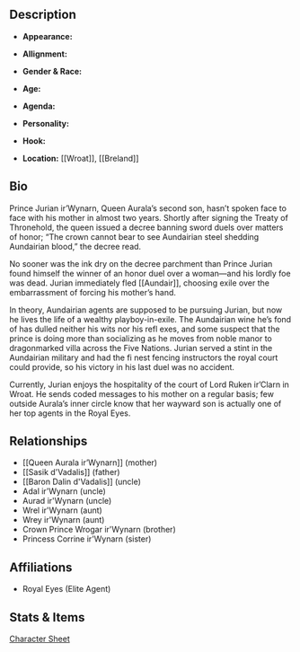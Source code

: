 ## Description
- **Appearance:** 

- **Allignment:** 

- **Gender & Race:** 

- **Age:** 

- **Agenda:** 

- **Personality:** 

- **Hook:** 

- **Location:** [[Wroat]], [[Breland]]

## Bio
Prince Jurian ir’Wynarn, Queen Aurala’s second son, hasn’t spoken face to face with his mother in almost two years. Shortly after signing the Treaty of Thronehold, the queen issued a decree banning sword duels over matters of honor; “The crown cannot bear to see Aundairian steel shedding Aundairian blood,” the decree read.

No sooner was the ink dry on the decree parchment than Prince Jurian found himself the winner of an honor duel over a woman—and his lordly foe was dead. Jurian immediately fled [[Aundair]], choosing exile over the embarrassment of forcing his mother’s hand.

In theory, Aundairian agents are supposed to be pursuing Jurian, but now he lives the life of a wealthy playboy-in-exile. The Aundairian wine he’s fond of has dulled neither his wits nor his refl exes, and some suspect that the prince is doing more than socializing as he moves from noble manor to dragonmarked villa across the Five Nations. Jurian served a stint in the Aundairian military and had the fi nest fencing instructors the royal court could provide, so his victory in his last duel was no accident.

Currently, Jurian enjoys the hospitality of the court of Lord Ruken ir’Clarn in Wroat. He sends coded messages to his mother on a regular basis; few outside Aurala’s inner circle know that her wayward son is actually one of her top agents in the Royal Eyes.

## Relationships
- [[Queen Aurala ir’Wynarn]] (mother)
- [[Sasik d'Vadalis]] (father)
- [[Baron Dalin d'Vadalis]] (uncle)
- Adal ir'Wynarn (uncle)
- Aurad ir'Wynarn (uncle)
- Wrel ir'Wynarn (aunt)
- Wrey ir'Wynarn (aunt)
- Crown Prince Wrogar ir'Wynarn (brother)
- Princess Corrine ir'Wynarn (sister)

## Affiliations
- Royal Eyes (Elite Agent)

## Stats & Items
[Character Sheet](https://ddb.ac/characters/32663688/v3PgNq)
